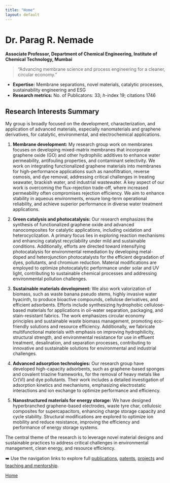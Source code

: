 ```yaml
---             
title: "Home"
layout: default
---
```


# Dr. Parag R. Nemade

**Associate Professor, Department of Chemical Engineering, Institute of Chemical Technology, Mumbai**  

> “Advancing membrane science and  process engineering for a cleaner, circular economy.”

- **Expertise:** Membrane separations, novel materials, catalytic processes, sustainability engineering and ESG   
- **Research metrics:** No. of Publicatons: 33; *h*-index 19; citations 1746

## Research Interests Summary
My group is broadly focused on the development, characterization, and application of advanced materials, especially nanomaterials and graphene derivatives, for catalytic, environmental, and electrochemical applications. 

1.	**Membrane development:** 
My research group work on membranes focuses on developing mixed-matrix membranes that incorporate graphene oxide (GO) and other hydrophilic additives to enhance water permeability, antifouling properties, and contaminant selectivity. We work on integrating functionalized graphene materials into membranes for high-performance applications such as nanofiltration, reverse osmosis, and dye removal, addressing critical challenges in treating seawater, brackish water, and industrial wastewater. A key aspect of our work is overcoming the flux-rejection trade-off, where increased permeability often compromises rejection efficiency. We aim to enhance stability in aqueous environments, ensure long-term operational reliability, and achieve superior performance in diverse water treatment applications. 

2.	**Green catalysis and photocatalysis:** 
Our research emphasizes the synthesis of functionalized graphene oxide and advanced nanocomposites for catalytic applications, including oxidation and heterocyclization. A primary focus lies in exploring reaction mechanisms and enhancing catalyst recyclability under mild and sustainable conditions. Additionally, efforts are directed toward intensifying  photocatalysis for environmental remediation by developing metal-doped and heterojunction photocatalysts for the efficient degradation of dyes, pollutants, and chromium reduction. Material modifications are employed to optimize photocatalytic performance under solar and UV light, contributing to sustainable chemical processes and addressing environmental pollution challenges. 

3.	**Sustainable materials development:** 
We also work valorization of biomass, such as waste banana pseudo stems, highly invasive water hyacinth, to produce bioactive compounds, cellulose derivatives, and efficient adsorbents. Efforts include synthesizing hydrophobic cellulose-based materials for applications in oil-water separation, packaging, and stain-resistant fabrics. The work emphasizes circular economy principles and sustainable waste biomass management, promoting eco-friendly solutions and resource efficiency. 
Additionally, we fabricate multifunctional materials with emphasis on improving hydrophilicity, structural strength, and environmental resistance for use in effluent treatment, desalination, and separation processes, contributing to innovative and sustainable solutions for environmental and industrial challenges.

4.	**Advanced adsorption technologies:** 
Our research group have developed high-capacity adsorbents, such as graphene-based sponges and covalent triazine frameworks, for the removal of heavy metals like Cr(VI) and dye pollutants. Their work includes a detailed investigation of adsorption kinetics and mechanisms, emphasizing electrostatic interactions and ion exchange to optimize performance and efficiency. 

5.	**Nanostructured materials for energy storage:** 
We have designed hyperbranched graphene-based electrodes, waste tyre char, cellulosic composites for supercapacitors, enhancing charge storage capacity and cycle stability. Structural modifications are explored to optimize ion mobility and reduce resistance, improving the efficiency and performance of energy storage systems. 

The central theme of the research is to leverage novel material designs and sustainable practices to address critical challenges in environmental management, clean energy, and resource efficiency.


➡️ Use the navigation links to explore full [publications](./publications.md), [patents](./patents.md), [projects](./projects.md) and [teaching and mentorship](./teaching.md).

[Home](./index.md)

